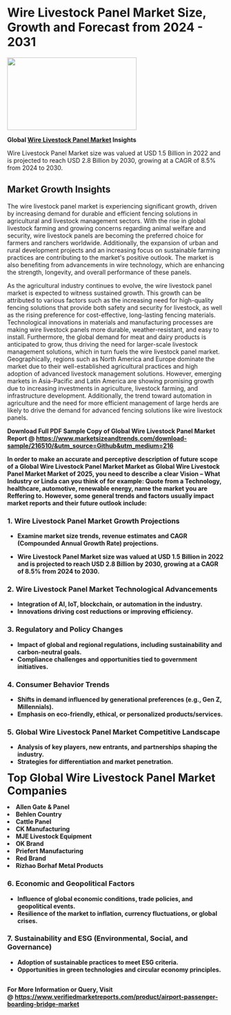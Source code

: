 <H1>Wire Livestock Panel Market Size, Growth and Forecast from 2024 - 2031</H1><img class="aligncenter size-medium wp-image-584254" src="https://thirdeyenews.in/wp-content/uploads/2024/09/Global-Market-Research-300x168.jpeg" alt="" width="300" height="168" /><p><strong>Global&nbsp;<a href="https://www.marketsizeandtrends.com/download-sample/216510/&amp;utm_source=Github&utm_medium=216">Wire Livestock Panel Market</a> Insights</strong></p><p>Wire Livestock Panel Market size was valued at USD 1.5 Billion in 2022 and is projected to reach USD 2.8 Billion by 2030, growing at a CAGR of 8.5% from 2024 to 2030.</p><p><h2>Market Growth Insights</h2> <p>The wire livestock panel market is experiencing significant growth, driven by increasing demand for durable and efficient fencing solutions in agricultural and livestock management sectors. With the rise in global livestock farming and growing concerns regarding animal welfare and security, wire livestock panels are becoming the preferred choice for farmers and ranchers worldwide. Additionally, the expansion of urban and rural development projects and an increasing focus on sustainable farming practices are contributing to the market's positive outlook. The market is also benefiting from advancements in wire technology, which are enhancing the strength, longevity, and overall performance of these panels.</p> <p><strong></strong></p> <p>As the agricultural industry continues to evolve, the wire livestock panel market is expected to witness sustained growth. This growth can be attributed to various factors such as the increasing need for high-quality fencing solutions that provide both safety and security for livestock, as well as the rising preference for cost-effective, long-lasting fencing materials. Technological innovations in materials and manufacturing processes are making wire livestock panels more durable, weather-resistant, and easy to install. Furthermore, the global demand for meat and dairy products is anticipated to grow, thus driving the need for larger-scale livestock management solutions, which in turn fuels the wire livestock panel market. Geographically, regions such as North America and Europe dominate the market due to their well-established agricultural practices and high adoption of advanced livestock management solutions. However, emerging markets in Asia-Pacific and Latin America are showing promising growth due to increasing investments in agriculture, livestock farming, and infrastructure development. Additionally, the trend toward automation in agriculture and the need for more efficient management of large herds are likely to drive the demand for advanced fencing solutions like wire livestock panels.</p> <p><strong></p><p><span class=""><strong>Download Full PDF Sample Copy of Global Wire Livestock Panel Market Report</strong> @ <a href="https://www.marketsizeandtrends.com/download-sample/216510/&amp;utm_source=Github&utm_medium=216" target="_blank">https://www.marketsizeandtrends.com/download-sample/216510/&amp;utm_source=Github&utm_medium=216</a></span></p><p>In order to make an accurate and perceptive description of future scope of a Global&nbsp;Wire Livestock Panel Market Market as Global&nbsp;Wire Livestock Panel Market Market of 2025, you need to describe a clear Vision &ndash; What Industry or Linda can you think of for example: Quote from a Technology, healthcare, automotive, renewable energy, name the market you are Reffering to. However, some general trends and factors usually impact market reports and their future outlook include:</p><h3>1.&nbsp;<strong>Wire Livestock Panel Market Growth Projections</strong></h3><ul><li>Examine market size trends, revenue estimates and CAGR (Compounded Annual Growth Rate) projections.</li><li><p>Wire Livestock Panel Market size was valued at USD 1.5 Billion in 2022 and is projected to reach USD 2.8 Billion by 2030, growing at a CAGR of 8.5% from 2024 to 2030.</p></li></ul><h3>2.&nbsp;<strong>Wire Livestock Panel Market Technological Advancements</strong></h3><ul><li>Integration of AI, IoT, blockchain, or automation in the industry.</li><li>Innovations driving cost reductions or improving efficiency.</li></ul><h3>3.&nbsp;<strong>Regulatory and Policy Changes</strong></h3><ul><li>Impact of global and regional regulations, including sustainability and carbon-neutral goals.</li><li>Compliance challenges and opportunities tied to government initiatives.</li></ul><h3>4.&nbsp;<strong>Consumer Behavior Trends</strong></h3><ul><li>Shifts in demand influenced by generational preferences (e.g., Gen Z, Millennials).</li><li>Emphasis on eco-friendly, ethical, or personalized products/services.</li></ul><h3>5.&nbsp;<strong>Global Wire Livestock Panel Market Competitive Landscape</strong></h3><ul><li>Analysis of key players, new entrants, and partnerships shaping the industry.</li><li>Strategies for differentiation and market penetration.</li></ul><p data-pm-slice="1 1 []"><span style="color: inherit; font-family: inherit; font-size: 25px;">Top Global Wire Livestock Panel Market Companies</span></p><div class="" data-test-id=""><p><li>Allen Gate & Panel</li><li> Behlen Country</li><li> Cattle Panel</li><li> CK Manufacturing</li><li> MJE Livestock Equipment</li><li> OK Brand</li><li> Priefert Manufacturing</li><li> Red Brand</li><li> Rizhao Borhaf Metal Products</li></p></div><h3>6.&nbsp;<strong>Economic and Geopolitical Factors</strong></h3><ul><li>Influence of global economic conditions, trade policies, and geopolitical events.</li><li>Resilience of the market to inflation, currency fluctuations, or global crises.</li></ul><h3>7.&nbsp;<strong>Sustainability and ESG (Environmental, Social, and Governance)</strong></h3><ul><li>Adoption of sustainable practices to meet ESG criteria.</li><li>Opportunities in green technologies and circular economy principles.</li></ul><h2><strong style="font-size: 14px;">For More Information or Query, Visit @&nbsp;</strong><a style="background-color: #ffffff; font-size: 14px;" href="https://www.marketsizeandtrends.com/report/wire-livestock-panel-market/" target="_blank">https://www.verifiedmarketreports.com/product/airport-passenger-boarding-bridge-market</a></h2>
